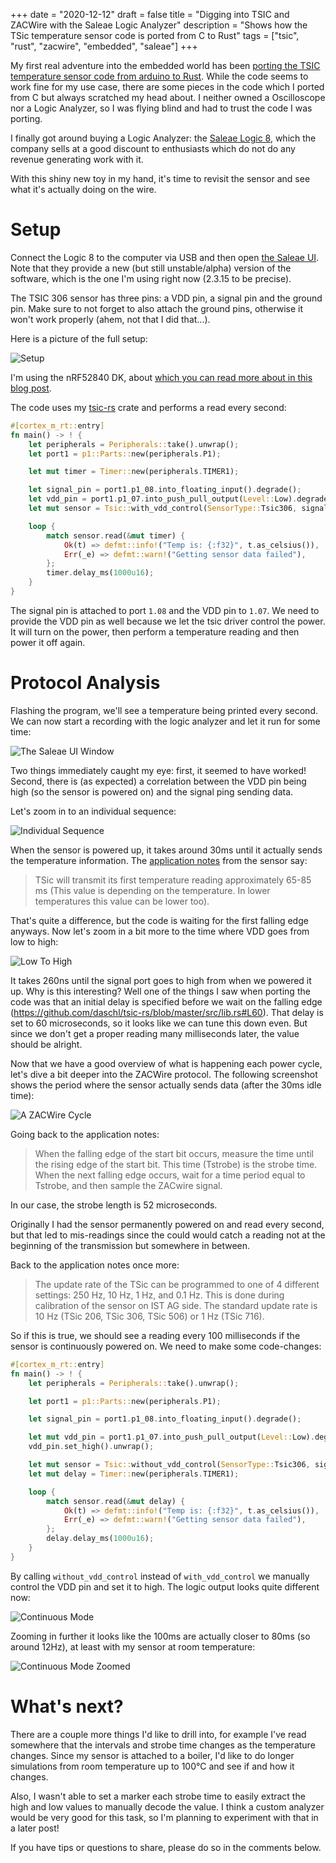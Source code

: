 +++
date = "2020-12-12"
draft = false
title = "Digging into TSIC and ZACWire with the Saleae Logic Analyzer"
description = "Shows how the TSic temperature sensor code is ported from C to Rust"
tags = ["tsic", "rust",  "zacwire", "embedded", "saleae"]
+++

My first real adventure into the embedded world has been [porting the TSIC temperature sensor code from arduino to Rust](https://nitschinger.at/Rusty-PID-Porting-the-TSic-sensor-from-C-to-Rust/). While the code seems to work fine for my use case, there are some pieces in the code which I ported from C but always scratched my head about. I neither owned a Oscilloscope nor a Logic Analyzer, so I was flying blind and had to trust the code I was porting.

I finally got around buying a Logic Analyzer: the [Saleae Logic 8](https://www.saleae.com/), which the company sells at a good discount to enthusiasts which do not do any revenue generating work with it.

With this shiny new toy in my hand, it's time to revisit the sensor and see what it's actually doing on the wire.

# Setup

Connect the Logic 8 to the computer via USB and then open [the Saleae UI](https://www.saleae.com/downloads/). Note that they provide a new (but still unstable/alpha) version of the software, which is the one I'm using right now (2.3.15 to be precise).

The TSIC 306 sensor has three pins: a VDD pin, a signal pin and the ground pin. Make sure to not forget to also attach the ground pins, otherwise it won't work properly (ahem, not that I did that...).

Here is a picture of the full setup:

![Setup](/img/saleae-setup.jpg)

I'm using the nRF52840 DK, about [which you can read more about in this blog post](https://nitschinger.at/Getting-Started-with-the-nRF52840-in-Rust/).

The code uses my [tsic-rs](https://crates.io/crates/tsic) crate and performs a read every second:

```rs
#[cortex_m_rt::entry]
fn main() -> ! {
    let peripherals = Peripherals::take().unwrap();
    let port1 = p1::Parts::new(peripherals.P1);

    let mut timer = Timer::new(peripherals.TIMER1);

    let signal_pin = port1.p1_08.into_floating_input().degrade();
    let vdd_pin = port1.p1_07.into_push_pull_output(Level::Low).degrade();
    let mut sensor = Tsic::with_vdd_control(SensorType::Tsic306, signal_pin, vdd_pin);

    loop {
        match sensor.read(&mut timer) {
            Ok(t) => defmt::info!("Temp is: {:f32}", t.as_celsius()),
            Err(_e) => defmt::warn!("Getting sensor data failed"),
        };
        timer.delay_ms(1000u16);
    }
}
```

The signal pin is attached to port `1.08` and the VDD pin to `1.07`. We need to provide the VDD pin as well because we let the tsic driver control the power. It will turn on the power, then perform a temperature reading and then power it off again.

# Protocol Analysis

Flashing the program, we'll see a temperature being printed every second. We can now start a recording with the logic analyzer and let it run for some time:

![The Saleae UI Window](/img/logic-zoomed-out.png)

Two things immediately caught my eye: first, it seemed to have worked! Second, there is (as expected) a correlation between the VDD pin being high (so the sensor is powered on) and the signal ping sending data.

Let's zoom in to an individual sequence:

![Individual Sequence](/img/tsic-sequence.png)

When the sensor is powered up, it takes around 30ms until it actually sends the temperature information. The [application notes](https://www.ist-ag.com/sites/default/files/attsic_e.pdf) from the sensor say:

> TSic will transmit its first temperature reading approximately 65-85 ms (This value is depending on the temperature. In lower temperatures this value can be lower too).

That's quite a difference, but the code is waiting for the first falling edge anyways. Now let's zoom in a bit more to the time where VDD goes from low to high:

![Low To High](/img/low-to-high.png)

It takes 260ns until the signal port goes to high from when we powered it up. Why is this interesting? Well one of the things I saw when porting the code was that an initial delay is specified before we wait on the falling edge (https://github.com/daschl/tsic-rs/blob/master/src/lib.rs#L60). That delay is set to 60 microseconds, so it looks like we can tune this down even. But since we don't get a proper reading many milliseconds later, the value should be alright.

Now that we have a good overview of what is happening each power cycle, let's dive a bit deeper into the ZACWire protocol. The following screenshot shows the period where the sensor actually sends data (after the 30ms idle time):

![A ZACWire Cycle](/img/full-tsic-data.png)

Going back to the application notes:

> When the falling edge of the start bit occurs, measure the time until the rising edge of the start bit. This time (Tstrobe) is the strobe time. When the next falling edge occurs, wait for a time period equal to Tstrobe, and then sample the ZACwire signal.

In our case, the strobe length is 52 microseconds.

Originally I had the sensor permanently powered on and read every second, but that led to mis-readings since the could would catch a reading not at the beginning of the transmission but somewhere in between.

Back to the application notes once more:

> The update rate of the TSic can be programmed to one of 4 different settings: 250 Hz, 10 Hz, 1 Hz, and 0.1 Hz. This is done during calibration of the sensor on IST AG side. The standard update rate is 10 Hz (TSic 206, TSic 306, TSic 506) or 1 Hz (TSic 716).

So if this is true, we should see a reading every 100 milliseconds if the sensor is continuously powered on. We need to make some code-changes:

```rs
#[cortex_m_rt::entry]
fn main() -> ! {
    let peripherals = Peripherals::take().unwrap();

    let port1 = p1::Parts::new(peripherals.P1);

    let signal_pin = port1.p1_08.into_floating_input().degrade();

    let mut vdd_pin = port1.p1_07.into_push_pull_output(Level::Low).degrade();
    vdd_pin.set_high().unwrap();

    let mut sensor = Tsic::without_vdd_control(SensorType::Tsic306, signal_pin);
    let mut delay = Timer::new(peripherals.TIMER1);

    loop {
        match sensor.read(&mut delay) {
            Ok(t) => defmt::info!("Temp is: {:f32}", t.as_celsius()),
            Err(_e) => defmt::warn!("Getting sensor data failed"),
        };
        delay.delay_ms(1000u16);
    }
}
```

By calling `without_vdd_control` instead of `with_vdd_control` we manually control the VDD pin and set it to high. The logic output looks quite different now:

![Continuous Mode](/img/tsic-continuous-full.png)

Zooming in further it looks like the 100ms are actually closer to 80ms (so around 12Hz), at least with my sensor at room temperature:

![Continuous Mode Zoomed](/img/tsic-continuous-zoom.png)

# What's next?

There are a couple more things I'd like to drill into, for example I've read somewhere that the intervals and strobe time changes as the temperature changes. Since my sensor is attached to a boiler, I'd like to do longer simulations from room temperature up to 100°C and see if and how it changes.

Also, I wasn't able to set a marker each strobe time to easily extract the high and low values to manually decode the value. I think a custom analyzer would be very good for this task, so I'm planning to experiment with that in a later post!

If you have tips or questions to share, please do so in the comments below.